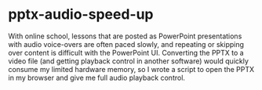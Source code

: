 # pptx-audio-speed-up
With online school, lessons that are posted as PowerPoint presentations with audio voice-overs are often paced slowly, and repeating or skipping over content is difficult with the PowerPoint UI. Converting the PPTX to a video file (and getting playback control in another software) would quickly consume my limited hardware memory, so I wrote a script to open the PPTX in my browser and give me full audio playback control.
